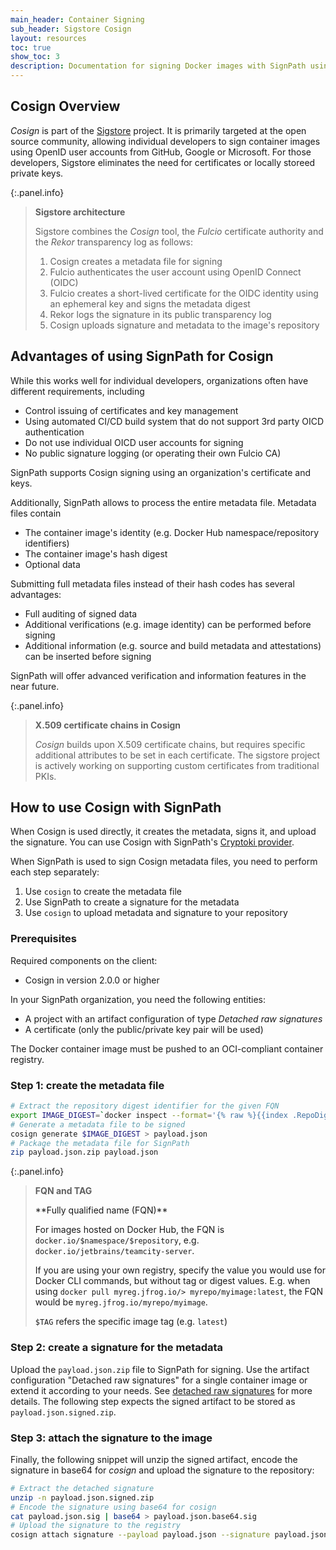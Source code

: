 ```yaml
---
main_header: Container Signing
sub_header: Sigstore Cosign
layout: resources
toc: true
show_toc: 3
description: Documentation for signing Docker images with SignPath using Cosign
---
```


## Cosign Overview

_Cosign_ is part of the [Sigstore](https://www.sigstore.dev/) project. It is primarily targeted at the open source community, allowing individual developers to sign container images using OpenID user accounts from GitHub, Google or Microsoft. For those developers, Sigstore eliminates the need for certificates or locally storeed private keys.

{:.panel.info}
> **Sigstore architecture**
>
> Sigstore combines the _Cosign_ tool, the _Fulcio_ certificate authority and the _Rekor_ transparency log as follows:
>
> 1. Cosign creates a metadata file for signing
> 2. Fulcio authenticates the user account using OpenID Connect (OIDC)
> 3. Fulcio creates a short-lived certificate for the OIDC identity using an ephemeral key and signs the metadata digest
> 4. Rekor logs the signature in its public transparency log
> 5. Cosign uploads signature and metadata to the image's repository

## Advantages of using SignPath for Cosign

While this works well for individual developers, organizations often have different requirements, including

* Control issuing of certificates and key management
* Using automated CI/CD build system that do not support 3rd party OICD authentication
* Do not use individual OICD user accounts for signing
* No public signature logging (or operating their own Fulcio CA)

SignPath supports Cosign signing using an organization's certificate and keys.

Additionally, SignPath allows to process the entire metadata file. Metadata files contain

* The container image's identity (e.g. Docker Hub namespace/repository identifiers)
* The container image's hash digest
* Optional data

Submitting full metadata files instead of their hash codes has several advantages:

* Full auditing of signed data
* Additional verifications (e.g. image identity) can be performed before signing
* Additional information (e.g. source and build metadata and attestations) can be inserted before signing

SignPath will offer advanced verification and information features in the near future.

{:.panel.info}
> **X.509 certificate chains in Cosign**
>
> _Cosign_ builds upon X.509 certificate chains, but requires specific additional attributes to be set in each certificate. The sigstore project is actively working on supporting custom certificates from traditional PKIs.

## How to use Cosign with SignPath

When Cosign is used directly, it creates the metadata, signs it, and upload the signature. You can use Cosign with SignPath's [Cryptoki provider](/documentation/crypto-providers/cryptoki).

When SignPath is used to sign Cosign metadata files, you need to perform each step separately:

1. Use `cosign` to create the metadata file
2. Use SignPath to create a signature for the metadata 
3. Use `cosign` to upload metadata and signature to your repository

### Prerequisites

Required components on the client: 
* Cosign in version 2.0.0 or higher

In your SignPath organization, you need the following entities:
* A project with an artifact configuration of type _Detached raw signatures_
* A certificate (only the public/private key pair will be used)

The Docker container image must be pushed to an OCI-compliant container registry.

### Step 1: create the metadata file

~~~ bash
# Extract the repository digest identifier for the given FQN
export IMAGE_DIGEST=`docker inspect --format='{% raw %}{{index .RepoDigests 0}}{% endraw %}' "$FQN:$TAG"`
# Generate a metadata file to be signed
cosign generate $IMAGE_DIGEST > payload.json
# Package the metadata file for SignPath
zip payload.json.zip payload.json
~~~

{:.panel.info}
> **FQN and TAG**
>
> <a name="fqn"/> 
> **Fully qualified name (FQN)**
> 
> For images hosted on Docker Hub, the FQN is `docker.io/$namespace/$repository`, e.g. `docker.io/jetbrains/teamcity-server`. 
> 
> If you are using your own registry, specify the value you would use for Docker CLI commands, but without tag or digest values. E.g. when using `docker pull myreg.jfrog.io/> myrepo/myimage:latest`, the FQN would be `myreg.jfrog.io/myrepo/myimage`.
> 
> 
> `$TAG` refers the specific image tag (e.g. `latest`)

### Step 2: create a signature for the metadata

Upload the `payload.json.zip` file to SignPath for signing. Use the artifact configuration "Detached raw signatures" for a single container image or extend it according to your needs. See [detached raw signatures](/documentation/artifact-configuration/reference#create-raw-signature) for more details. The following step expects the signed artifact to be stored as `payload.json.signed.zip`.

### Step 3: attach the signature to the image

Finally, the following snippet will unzip the signed artifact, encode the signature in base64 for _cosign_ and upload the signature to the repository:

~~~ bash
# Extract the detached signature
unzip -n payload.json.signed.zip
# Encode the signature using base64 for cosign
cat payload.json.sig | base64 > payload.json.base64.sig
# Upload the signature to the registry
cosign attach signature --payload payload.json --signature payload.json.base64.sig $IMAGE_DIGEST
~~~
